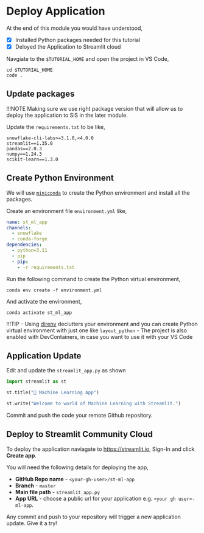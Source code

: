# Deploy Application

At the end of this module you would have understood,

- [x] Installed Python packages needed for this tutorial
- [x] Deloyed the Application to Streamlit cloud

Navgiate to the `$TUTORIAL_HOME` and open the project in VS Code,

```shell
cd $TUTORIAL_HOME
code .
```


## Update packages

!!!NOTE
    Making sure we use right package version that will allow us to deploy the application to SiS in the later module.

Update the `requirements.txt` to be like,

```requirements
snowflake-cli-labs>=3.1.0,<4.0.0
streamlit==1.35.0
pandas==2.0.3
numpy==1.24.3
scikit-learn==1.3.0
```

## Create Python Environment

We will use [`miniconda`](https://docs.anaconda.com/miniconda/) to create the Python environment and install all the packages.

Create an environment file `environment.yml` like,

```yaml
name: st_ml_app
channels:
  - snowflake
  - conda-forge
dependencies:
  - python=3.11
  - pip
  - pip:
    - -r requirements.txt
```

Run the following command to create the Python virtual environment,

```shell
conda env create -f environment.yml 
```

And activate the environment,

```
conda activate st_ml_app
```

!!!TIP
    - Using [direnv](https://direnv.net) declutters your environment and you can create Python virtual environment with just one like `layout_python`
    - The project is also enabled with DevContainers, in case you want to use it with your VS Code

## Application Update

Edit and update the `streamlit_app.py` as shown

```py
import streamlit as st

st.title("🤖 Machine Learning App")

st.write("Welcome to world of Machine Learning with Streamlit.")
```

Commit and push the code your remote Github repository.


## Deploy to Streamlit Community Cloud

To deploy the application naviagate to <https://streamlit.io>, Sign-In and click **Create app**.

You will need the following details for deploying the app,

- **GitHub Repo name** - `<your-gh-user>/st-ml-app`
- **Branch** - `master`
- **Main file path** - `streamlit_app.py`
- **App URL** - choose a public url for your application e.g. `<your gh user>-ml-app`.

Any commit and push to your repository will trigger a new application update. Give it a try!

